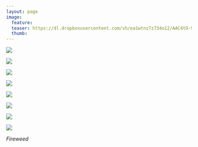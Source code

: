 ```yaml
---
layout: page
image:
  feature:
  teaser: https://dl.dropboxusercontent.com/sh/ea1wtnz7z734o12/AAC4tO-9t1T5G7Pn-s1iCbKAa/luontokuvat/kes%C3%A4/12/DS59185-245px.jpg
  thumb:
---
```


[![](https://dl.dropboxusercontent.com/sh/ea1wtnz7z734o12/AACr6uar0UfF-yJaj6c0PufFa/luontokuvat/kes%C3%A4/12/DS59280-800px.jpg)](https://dl.dropboxusercontent.com/sh/ea1wtnz7z734o12/AAB1AOoIzoHtbGrOPDUVJZeRa/luontokuvat/kes%C3%A4/12/DS59280.jpg)

[![](https://dl.dropboxusercontent.com/sh/ea1wtnz7z734o12/AABrC7v3Fai0zUUimIKSVQIta/luontokuvat/kes%C3%A4/12/DS59279-800px.jpg)](https://dl.dropboxusercontent.com/sh/ea1wtnz7z734o12/AABVF7cHr-vN3WchrniDmKB8a/luontokuvat/kes%C3%A4/12/DS59279.jpg)

[![](https://dl.dropboxusercontent.com/sh/ea1wtnz7z734o12/AACWlmm0KozbSyZ4bbS-HOwra/luontokuvat/kes%C3%A4/12/DS59265-800px.jpg)](ttps://dl.dropboxusercontent.com/sh/ea1wtnz7z734o12/AABa2jF3f6poQt9ZAQHBXbGKa/luontokuvat/kes%C3%A4/12/DS59265.jpg)

[![](https://dl.dropboxusercontent.com/sh/ea1wtnz7z734o12/AAAqYOCDnBwibWMHUTvwo4J_a/luontokuvat/kes%C3%A4/12/DS59269-800px.jpg)](https://dl.dropboxusercontent.com/sh/ea1wtnz7z734o12/AAABYgdmwLDMLKwhASZVjdTca/luontokuvat/kes%C3%A4/12/DS59269.jpg)

[![](https://dl.dropboxusercontent.com/sh/ea1wtnz7z734o12/AABinjcRcSZ-hu-tSZexmeiLa/luontokuvat/kes%C3%A4/12/DS59273-800px.jpg)](https://dl.dropboxusercontent.com/sh/ea1wtnz7z734o12/AAACBfWsfP6S2-5r0ebWKLoZa/luontokuvat/kes%C3%A4/12/DS59273.jpg)

[![](https://dl.dropboxusercontent.com/sh/ea1wtnz7z734o12/AADJz0GvSWatZyCD6-1WimcOa/luontokuvat/kes%C3%A4/12/DS59191-800px.jpg)](https://dl.dropboxusercontent.com/sh/ea1wtnz7z734o12/AAAcU4nid2v3LwX7GkeLR197a/luontokuvat/kes%C3%A4/12/DS59191.jpg)

[![](https://dl.dropboxusercontent.com/sh/ea1wtnz7z734o12/AABOOEm_Xr9l_c6QiQmmwVjja/luontokuvat/kes%C3%A4/12/DS59179-800px.jpg)](https://dl.dropboxusercontent.com/sh/ea1wtnz7z734o12/AADAWdNUvrP3CgGST5NeR16xa/luontokuvat/kes%C3%A4/12/DS59179.jpg)

[![](https://dl.dropboxusercontent.com/sh/ea1wtnz7z734o12/AAAQhDeUdTi4rFdQCHha8-XFa/luontokuvat/kes%C3%A4/12/DS59185-800px.jpg)](https://dl.dropboxusercontent.com/sh/ea1wtnz7z734o12/AABzIvQxe-clJFxZWGgWO0Kaa/luontokuvat/kes%C3%A4/12/DS59185.jpg)

*Fireweed*
